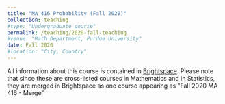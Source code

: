 ```yaml
---
title: "MA 416 Probability (Fall 2020)"
collection: teaching
#type: "Undergraduate course"
permalink: /teaching/2020-fall-teaching
#venue: "Math Department, Purdue University"
date: Fall 2020
#location: "City, Country"
---
```


All information about this course is contained in [Brightspace](https://purdue.brightspace.com/d2l/login). Please note that since these are cross-listed courses in Mathematics and in Statistics, they are merged in Brightspace as one course appearing as "Fall 2020 MA 416 - Merge"  
